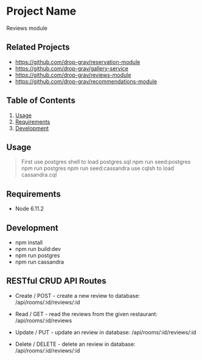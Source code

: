 # Project Name
Reviews module

## Related Projects
- https://github.com/drop-grav/reservation-module
- https://github.com/drop-grav/gallery-service
- https://github.com/drop-grav/reviews-module
- https://github.com/drop-grav/recommendations-module
## Table of Contents
1. [Usage](#Usage)
1. [Requirements](#requirements)
1. [Development](#development)

## Usage
> First use postgres shell to load postgres.sql
> npm run seed:postgres
> npm run postgres
> npm run seed:cassandra
> use cqlsh to load cassandra.cql
## Requirements

- Node 6.11.2

## Development
- npm install
- npm run build:dev
- npm run postgres
- npm run cassandra
## RESTful CRUD API Routes
- Create / POST - create a new review to database: /api/rooms/:id/reviews/:id

- Read / GET - read the reviews from the given restaurant: /api/rooms/:id/reviews

- Update / PUT - update an review in database: /api/rooms/:id/reviews/:id

- Delete / DELETE - delete an review in database: /api/rooms/:id/reviews/:id